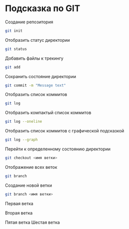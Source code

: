 # Подсказка по GIT

Создание репозитория
```sh
git init
```

Отобразить статус директории
```sh
git status
```

Добавить файлы к трекингу
```sh
git add
```

Сохранить состояние директории
```sh
git commit -m "Message text"
```

Отобразить список коммитов
```sh
git log
```

Отобразить компактый список коммитов
```sh
git log --oneline
```

Отобразить список коммитов с графической подсказкой
```sh
git log --graph
```

Перейти к определенному состоянию директории
```sh
git checkout <имя ветки>
```

Отображение всех веток
```sh
git branch
```

Создание новой ветки
```sh
git branch <имя ветки>
```

Первая ветка

Вторая ветка

Пятая ветка
Шестая ветка

